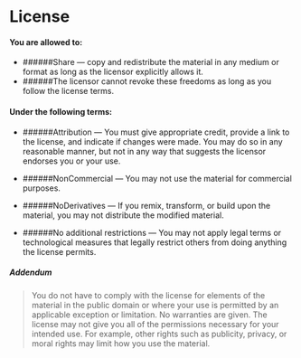# License

#### You are allowed to:

- ######Share — copy and redistribute the material in any medium or format as long as the licensor explicitly allows it.
- ######The licensor cannot revoke these freedoms as long as you follow the license terms.

#### Under the following terms:

- ######Attribution — You must give appropriate credit, provide a link to the license, and indicate if changes were made. You may do so in any reasonable manner, but not in any way that suggests the licensor endorses you or your use.

- ######NonCommercial — You may not use the material for commercial purposes.

- ######NoDerivatives — If you remix, transform, or build upon the material, you may not distribute the modified material.

- ######No additional restrictions — You may not apply legal terms or technological measures that legally restrict others from doing anything the license permits.


##### Addendum

> You do not have to comply with the license for elements of the material in the public domain or where your use is permitted by an applicable exception or limitation.
No warranties are given. The license may not give you all of the permissions necessary for your intended use. For example, other rights such as publicity, privacy, or moral rights may limit how you use the material.
